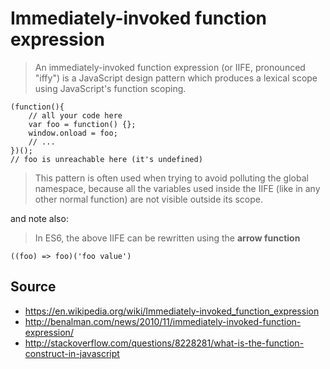 ﻿# Immediately-invoked function expression

> An immediately-invoked function expression (or IIFE, pronounced "iffy") is a JavaScript design pattern which produces a lexical scope using JavaScript's function scoping.

	(function(){
		// all your code here
		var foo = function() {};
		window.onload = foo;
		// ...
	})();
	// foo is unreachable here (it's undefined)


> This pattern is often used when trying to avoid polluting the global namespace, because all the variables used inside the IIFE (like in any other normal function) are not visible outside its scope.

and note also:

> In ES6, the above IIFE can be rewritten using the **arrow function**

	((foo) => foo)('foo value')


## Source

- https://en.wikipedia.org/wiki/Immediately-invoked_function_expression
- http://benalman.com/news/2010/11/immediately-invoked-function-expression/
- http://stackoverflow.com/questions/8228281/what-is-the-function-construct-in-javascript